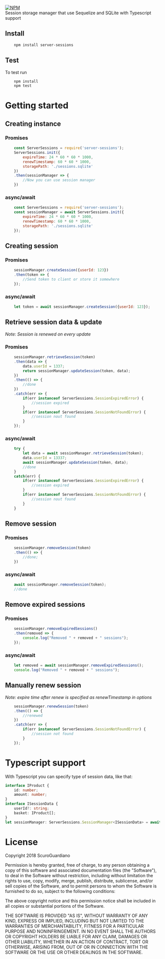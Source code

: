 [![NPM](https://nodei.co/npm/server-sessions.png)](https://nodei.co/npm/server-sessions/)  
Session storage manager that use Sequelize and SQLite with Typescript support

## Install
```bash
    npm install server-sessions
```
## Test
To test run
```bash
    npm install
    npm test
```

# Getting started
## Creating instance
### Promises
```js
    const ServerSessions = require('server-sessions');
    ServerSessions.init({
        expireTime: 24 * 60 * 60 * 1000,
        renewTimestamp: 60 * 60 * 1000,
        storagePath: './sessions.sqlite'
    })
    .then(sessionManager => {
        //Now you can use session manager
    })
```
### async/await
```js
    const ServerSessions = require('server-sessions');
    const sessionManager = await ServerSessions.init({
        expireTime: 24 * 60 * 60 * 1000,
        renewTimestamp: 60 * 60 * 1000,
        storagePath: './sessions.sqlite'
    });
```
## Creating session
### Promises
```js
    sessionManager.createSession({userId: 123})
    .then(token => {
        //Send token to client or store it somewhere
    });
```
### async/await
```js
    let token = await sessionManager.createSession({userId: 123});
```
## Retrieve session data & update
*Note: Session is renewed on every update*
### Promises
```js
    sessionManager.retrieveSession(token)
    .then(data => {
        data.userId = 1337;
        return sessionManager.updateSession(token, data);
    })
    .then(() => {
        //done
    })
    .catch(err => {
        if(err instanceof ServerSessions.SessionExpiredError) {
            //session expired
        }
        if(err instanceof ServerSessions.SessionNotFoundError) {
            //session nout found
        }
    });
```
### async/await
```js
    try {
        let data = await sessionManager.retrieveSession(token);
        data.userId = 13337;
        await sessionManager.updateSession(token, data);
        //done
    }
    catch(err) {
        if(err instanceof ServerSessions.SessionExpiredError) {
            //session expired
        }
        if(err instanceof ServerSessions.SessionNotFoundError) {
            //session nout found
        }
    }
```
## Remove session
### Promises
```js
    sessionManager.removeSession(token)
    .then(() => {
        //done;
    })
```
### async/await
```js
    await sessionManager.removeSession(token);
    //done
```
## Remove expired sessions
### Promises
```js
    sessionManager.removeExpiredSessions()
    .then(removed => {
        console.log("Removed " + removed + " sessions");
    });
```
### async/await
```js
    let removed = await sessionManager.removeExpiredSessions();
    console.log("Removed " + removed + " sessions");
```
## Manually renew session
*Note: expire time after renew is specified as renewTimestamp in options*
```js
    sessionManager.renewSession(token)
    .then(() => {
        //renewed
    })
    .catch(err => {
        if(err instanceof ServerSessions.SessionNotFoundError) {
            //session not found
        }
    });
```

# Typescript support
With Typescript you can specify type of session data, like that:
```ts
interface IProduct {
    id: number;
    amount: number;
}
interface ISessionData {
    userId?: string;
    basket: IProduct[];
}
let sessionManager: ServerSessions.SessionManager<ISessionData> = await ServerSessions.init<ISessionData>(); //Remember to specify type of SessionManager if you need it
```

# License
Copyright 2018 ScuroGuardiano

Permission is hereby granted, free of charge, to any person obtaining a copy of this software and associated documentation files (the "Software"), to deal in the Software without restriction, including without limitation the rights to use, copy, modify, merge, publish, distribute, sublicense, and/or sell copies of the Software, and to permit persons to whom the Software is furnished to do so, subject to the following conditions:

The above copyright notice and this permission notice shall be included in all copies or substantial portions of the Software.

THE SOFTWARE IS PROVIDED "AS IS", WITHOUT WARRANTY OF ANY KIND, EXPRESS OR IMPLIED, INCLUDING BUT NOT LIMITED TO THE WARRANTIES OF MERCHANTABILITY, FITNESS FOR A PARTICULAR PURPOSE AND NONINFRINGEMENT. IN NO EVENT SHALL THE AUTHORS OR COPYRIGHT HOLDERS BE LIABLE FOR ANY CLAIM, DAMAGES OR OTHER LIABILITY, WHETHER IN AN ACTION OF CONTRACT, TORT OR OTHERWISE, ARISING FROM, OUT OF OR IN CONNECTION WITH THE SOFTWARE OR THE USE OR OTHER DEALINGS IN THE SOFTWARE.